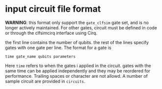 # input circuit file format

**WARNING**: this format only support the ``gate_clfsim`` gate set, and is no longer actively maintained. For other gates, circuit must be defined in code or through the clfsimcirq interface using Cirq.

the first line contains the number of qubits. the rest of the lines specify gates with one gate per line. The format for a gate is

```
time gate_name qubits parameters
```

Here ``time`` refers to when the gates i applied in the circuit. gates with the same time can be applied independently and they may be reordered for performance. Trailing spaces or character are not allowd. A number of sample circuit are provided in ``circuits``.
